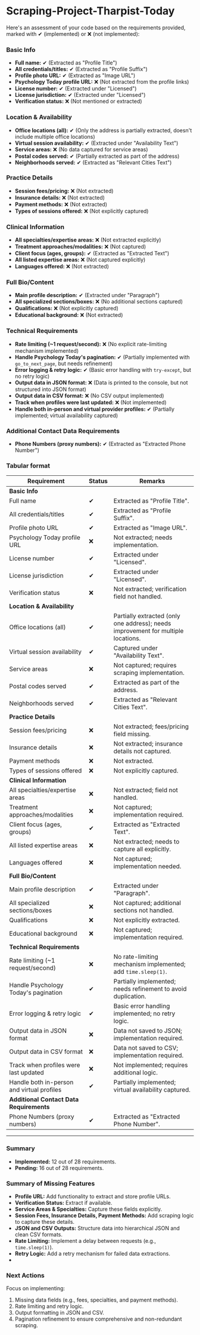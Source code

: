 # Scraping-Project-Tharpist-Today

Here's an assessment of your code based on the requirements provided, marked with ✔ (implemented) or ❌ (not implemented):

### **Basic Info**
- **Full name:** ✔ (Extracted as "Profile Title")
- **All credentials/titles:** ✔ (Extracted as "Profile Suffix")
- **Profile photo URL:** ✔ (Extracted as "Image URL")
- **Psychology Today profile URL:** ❌ (Not extracted from the profile links)
- **License number:** ✔ (Extracted under "Licensed")
- **License jurisdiction:** ✔ (Extracted under "Licensed")
- **Verification status:** ❌ (Not mentioned or extracted)

### **Location & Availability**
- **Office locations (all):** ✔ (Only the address is partially extracted, doesn't include multiple office locations)
- **Virtual session availability:** ✔ (Extracted under "Availability Text")
- **Service areas:** ❌ (No data captured for service areas)
- **Postal codes served:** ✔ (Partially extracted as part of the address)
- **Neighborhoods served:** ✔ (Extracted as "Relevant Cities Text")

### **Practice Details**
- **Session fees/pricing:** ❌ (Not extracted)
- **Insurance details:** ❌ (Not extracted)
- **Payment methods:** ❌ (Not extracted)
- **Types of sessions offered:** ❌ (Not explicitly captured)

### **Clinical Information**
- **All specialties/expertise areas:** ❌ (Not extracted explicitly)
- **Treatment approaches/modalities:** ❌ (Not captured)
- **Client focus (ages, groups):** ✔ (Extracted as "Extracted Text")
- **All listed expertise areas:** ❌ (Not captured explicitly)
- **Languages offered:** ❌ (Not extracted)

### **Full Bio/Content**
- **Main profile description:** ✔ (Extracted under "Paragraph")
- **All specialized sections/boxes:** ❌ (No additional sections captured)
- **Qualifications:** ❌ (Not explicitly captured)
- **Educational background:** ❌ (Not extracted)

### **Technical Requirements**
- **Rate limiting (~1 request/second):** ❌ (No explicit rate-limiting mechanism implemented)
- **Handle Psychology Today's pagination:** ✔ (Partially implemented with `go_to_next_page`, but needs refinement)
- **Error logging & retry logic:** ✔ (Basic error handling with `try-except`, but no retry logic)
- **Output data in JSON format:** ❌ (Data is printed to the console, but not structured into JSON format)
- **Output data in CSV format:** ❌ (No CSV output implemented)
- **Track when profiles were last updated:** ❌ (Not implemented)
- **Handle both in-person and virtual provider profiles:** ✔ (Partially implemented; virtual availability captured)

### **Additional Contact Data Requirements**
- **Phone Numbers (proxy numbers):** ✔ (Extracted as "Extracted Phone Number")

### **Tabular format**

| **Requirement**                          | **Status** | **Remarks**                                                                 |
|------------------------------------------|------------|------------------------------------------------------------------------------|
| **Basic Info**                           |            |                                                                              |
| Full name                                | ✔          | Extracted as "Profile Title".                                               |
| All credentials/titles                   | ✔          | Extracted as "Profile Suffix".                                              |
| Profile photo URL                        | ✔          | Extracted as "Image URL".                                                   |
| Psychology Today profile URL             | ❌          | Not extracted; needs implementation.                                        |
| License number                           | ✔          | Extracted under "Licensed".                                                 |
| License jurisdiction                     | ✔          | Extracted under "Licensed".                                                 |
| Verification status                      | ❌          | Not extracted; verification field not handled.                              |
| **Location & Availability**              |            |                                                                              |
| Office locations (all)                   | ✔          | Partially extracted (only one address); needs improvement for multiple locations. |
| Virtual session availability             | ✔          | Captured under "Availability Text".                                         |
| Service areas                            | ❌          | Not captured; requires scraping implementation.                             |
| Postal codes served                      | ✔          | Extracted as part of the address.                                           |
| Neighborhoods served                     | ✔          | Extracted as "Relevant Cities Text".                                        |
| **Practice Details**                     |            |                                                                              |
| Session fees/pricing                     | ❌          | Not extracted; fees/pricing field missing.                                  |
| Insurance details                        | ❌          | Not extracted; insurance details not captured.                              |
| Payment methods                          | ❌          | Not extracted.                                                              |
| Types of sessions offered                | ❌          | Not explicitly captured.                                                    |
| **Clinical Information**                 |            |                                                                              |
| All specialties/expertise areas          | ❌          | Not extracted; field not handled.                                           |
| Treatment approaches/modalities          | ❌          | Not captured; implementation required.                                      |
| Client focus (ages, groups)              | ✔          | Extracted as "Extracted Text".                                              |
| All listed expertise areas               | ❌          | Not extracted; needs to capture all explicitly.                             |
| Languages offered                        | ❌          | Not captured; implementation needed.                                        |
| **Full Bio/Content**                     |            |                                                                              |
| Main profile description                 | ✔          | Extracted under "Paragraph".                                                |
| All specialized sections/boxes           | ❌          | Not captured; additional sections not handled.                              |
| Qualifications                           | ❌          | Not explicitly extracted.                                                   |
| Educational background                   | ❌          | Not captured; implementation required.                                      |
| **Technical Requirements**               |            |                                                                              |
| Rate limiting (~1 request/second)        | ❌          | No rate-limiting mechanism implemented; add `time.sleep(1)`.                |
| Handle Psychology Today's pagination     | ✔          | Partially implemented; needs refinement to avoid duplication.               |
| Error logging & retry logic              | ✔          | Basic error handling implemented; no retry logic.                           |
| Output data in JSON format               | ❌          | Data not saved to JSON; implementation required.                            |
| Output data in CSV format                | ❌          | Data not saved to CSV; implementation required.                             |
| Track when profiles were last updated    | ❌          | Not implemented; requires additional logic.                                 |
| Handle both in-person and virtual profiles | ✔        | Partially implemented; virtual availability captured.                       |
| **Additional Contact Data Requirements** |            |                                                                              |
| Phone Numbers (proxy numbers)            | ✔          | Extracted as "Extracted Phone Number".                                      |

---

### **Summary**
- **Implemented:** 12 out of 28 requirements.
- **Pending:** 16 out of 28 requirements.

### **Summary of Missing Features**
- **Profile URL:** Add functionality to extract and store profile URLs.
- **Verification Status:** Extract if available.
- **Service Areas & Specialties:** Capture these fields explicitly.
- **Session Fees, Insurance Details, Payment Methods:** Add scraping logic to capture these details.
- **JSON and CSV Outputs:** Structure data into hierarchical JSON and clean CSV formats.
- **Rate Limiting:** Implement a delay between requests (e.g., `time.sleep(1)`).
- **Retry Logic:** Add a retry mechanism for failed data extractions.
- 
### **Next Actions**
Focus on implementing:
1. Missing data fields (e.g., fees, specialties, and payment methods).
2. Rate limiting and retry logic.
3. Output formatting in JSON and CSV.
4. Pagination refinement to ensure comprehensive and non-redundant scraping.
